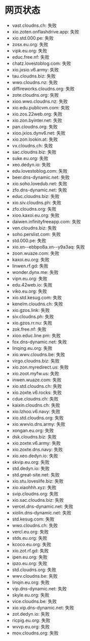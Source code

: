 # 网页状态
- vast.cloudns.ch: 失败
- xio.zoten.onflashdrive.app: 失败
- xio.std.000.pe: 失败
- zosx.eu.org: 失败
- vipk.eu.org: 失败
- educ.free.nf: 失败
- chatz.lovestoblog.com: 失败
- xio.jxsio.v6.army: 失败
- tau.cloudns.biz: 失败
- wwo.cloudns.nz: 失败
- diffireworks.cloudns.org: 失败
- zote.cloudns.org: 失败
- xioo.wwo.cloudns.nz: 失败
- xio.edu.publicvm.com: 失败
- xio.zos.22web.org: 失败
- xio.zon.byinter.net: 失败
- pan.cloudns.org: 失败
- xioo.jxios.dynv6.net: 失败
- xio.zon.lookin.at: 失败
- vx.cloudns.ch: 失败
- sac.cloudns.biz: 失败
- suke.eu.org: 失败
- xeo.dedyn.io: 失败
- edu.lovestoblog.com: 失败
- beer.dns-dynamic.net: 失败
- xio.soho.lovedub.net: 失败
- zfo.dns-dynamic.net: 失败
- educ.cloudns.biz: 失败
- xio.siv.cloudns.ph: 失败
- zfo.cloudns.org: 失败
- xioo.kaxoi.eu.org: 失败
- daiwen.infinityfreeapp.com: 失败
- ven.cloudns.biz: 失败
- soho.perslist.com: 失败
- std.000.pe: 失败
- xio.xn--ebbpo8a.xn--y9a3aq: 失败
- zoon.wuaze.com: 失败
- kaxoi.eu.org: 失败
- linwen.rf.gd: 失败
- wonder.dynx.me: 失败
- vipn.eu.org: 失败
- edu.42web.io: 失败
- viko.eu.org: 失败
- xio.std.kesug.com: 失败
- kenelm.cloudns.ch: 失败
- xio.gzos.link: 失败
- siv.cloudns.ph: 失败
- xio.gzos.rr.nu: 失败
- zok.free.nf: 失败
- xioo.educ.line.pm: 失败
- fox.dns-dynamic.net: 失败
- linqing.eu.org: 失败
- xio.wwv.cloudns.be: 失败
- virgo.cloudns.biz: 失败
- xio.zon.myredirect.us: 失败
- xio.zoot.myfw.us: 失败
- inwen.wuaze.com: 失败
- xio.std.cloudns.ch: 失败
- xio.zoxte.v6.rocks: 失败
- cdue.cloudns.ch: 失败
- kaixin.cloudns.ch: 失败
- xio.lzhoo.v6.navy: 失败
- xio.std.cloudns.org: 失败
- xio.wwvio.dns.army: 失败
- xongan.eu.org: 失败
- dsk.cloudns.biz: 失败
- xio.zoxte.v6.army: 失败
- xio.zoxte.dns.navy: 失败
- xio.xeo.dedyn.io: 失败
- skvip.eu.org: 失败
- std.dedyn.io: 失败
- std.great-site.net: 失败
- xio.stu.loveslife.biz: 失败
- xio.xiaohhh.xyz: 失败
- svip.cloudns.org: 失败
- xio.sac.cloudns.biz: 失败
- vercel.dns-dynamic.net: 失败
- xiolin.dns-dynamic.net: 失败
- std.kesug.com: 失败
- wwo.cloudns.ch: 失败
- vercl.eu.org: 失败
- stds.eu.org: 失败
- kcoco.eu.org: 失败
- xio.zot.rf.gd: 失败
- ipen.eu.org: 失败
- ipzo.eu.org: 失败
- std.cloudns.org: 失败
- wwv.cloudns.be: 失败
- linqin.eu.org: 失败
- vip.dns-dynamic.net: 失败
- skyle.eu.org: 失败
- vice.cloudns.be: 失败
- xio.vip.dns-dynamic.net: 失败
- zot.dedyn.io: 失败
- ricpig.eu.org: 失败
- wvvp.eu.org: 失败
- mov.cloudns.org: 失败
